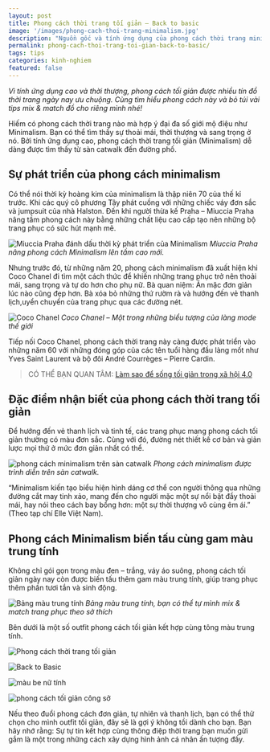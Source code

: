 ```yaml
---
layout: post
title: Phong cách thời trang tối giản – Back to basic
image: '/images/phong-cach-thoi-trang-minimalism.jpg'
description: "Nguồn gốc và tính ứng dụng của phong cách thời trang minimalism. Tham khảo các mẫu phối đồ back to basic đẹp nhất"
permalink: phong-cach-thoi-trang-toi-gian-back-to-basic/
tags: tips
categories: kinh-nghiem
featured: false
---
```

_Vì tính ứng dụng cao và thời thượng, phong cách tối giản được nhiều tín đồ thời trang ngày nay ưu chuộng. Cùng tìm hiểu phong cách này và bỏ túi vài tips mix & match đồ cho riêng mình nhé!_

Hiếm có phong cách thời trang nào mà hợp ý đại đa số giới mộ điệu như Minimalism. Bạn có thể tìm thấy sự thoải mái, thời thượng và sang trọng ở nó. Bởi tính ứng dụng cao, phong cách thời trang tối giản (Minimalism) dễ dàng được tìm thấy từ sàn catwalk đến đường phố.

## Sự phát triển của phong cách minimalism

Có thể nói thời kỳ hoàng kim của minimalism là thập niên 70 của thế kỉ trước. Khi các quý cô phương Tây phát cuồng với những chiếc váy đơn sắc và jumpsuit của nhà Halston. Đến khi người thừa kế Praha – Miuccia Praha nâng tầm phong cách này bằng những chất liệu cao cấp tạo nên những bộ trang phục có sức hút mạnh mẽ.

![Miuccia Praha đánh dấu thời kỳ phát triển của Minimalism](/images/Miuccia-Praha.jpg) 
_Miuccia Praha nâng phong cách Minimalism lên tầm cao mới._

Nhưng trước đó, từ những năm 20, phong cách minimalism đã xuất hiện khi Coco Chanel đi tìm một cách thức để khiến những trang phục trở nên thoải mái, sang trọng và tự do hơn cho phụ nữ. Bà quan niệm: Ăn mặc đơn giản lúc nào cũng đẹp hơn. Bà xóa bỏ những thứ rườm rà và hướng đến vẻ thanh lịch,uyển chuyển của trang phục qua các đường nét.

![Coco Chanel](/images/coco-chanel.jpg)
_Coco Chanel – Một trong những biểu tượng của làng mode thế giới_

Tiếp nối Coco Chanel, phong cách thời trang này càng được phát triển vào những năm 60 với những đóng góp của các tên tuổi hàng đầu làng mốt như Yves Saint Laurent và bộ đôi André Courrèges – Pierre Cardin.

> CÓ THỂ BẠN QUAN TÂM: [Làm sao để sống tối giản trong xã hội 4.0](https://vegiang.com/lam-sao-de-song-toi-gian-trong-xa-hoi-5-0/)

## Đặc điểm nhận biết của phong cách thời trang tối giản

Để hướng đến vẻ thanh lịch và tinh tế, các trang phục mang phong cách tối giản thường có màu đơn sắc. Cùng với đó, đường nét thiết kế cơ bản và giản lược mọi thứ ở mức đơn giản nhất có thể.

![phong cách minimalism trên sàn catwalk](/images/phong-cach-minimalism-catwalk.jpg)
_Phong cách minimalism được trình diễn trên sàn catwalk._

“Minimalism kiến tạo biểu hiện hình dáng cơ thể con người thông qua những đường cắt may tinh xảo, mang đến cho người mặc một sự nổi bật đầy thoải mái, hay nói theo cách bay bổng hơn: một sự thời thượng vô cùng êm ái.” (Theo tạp chí Elle Việt Nam).

## Phong cách Minimalism biến tấu cùng gam màu trung tính

Không chỉ gói gọn trong màu đen – trắng, váy áo suông, phong cách tối giản ngày nay còn được biến tấu thêm gam màu trung tính, giúp trang phục thêm phần tươi tắn và sinh động.

![Bảng màu trung tính](/images/bang-mau-trung-tinh.jpg)
_Bảng màu trung tính, bạn có thể tự mình mix & match trang phục theo sở thích_

Bên dưới là một số outfit phong cách tối giản kết hợp cùng tông màu trung tính.

![Phong cách thời trang tối giản](/images/minimalism-don-gian.png)

![Back to Basic](/images/phong-cach-back-to-basic.png)

![màu be nữ tính](/images/phong-cach-minimalism.png)

![phong cách tối giản công sở](/images/phong-cach-toi-gian.png)

Nếu theo đuổi phong cách đơn giản, tự nhiên và thanh lịch, bạn có thể thử chọn cho mình outfit tối giản, đây sẽ là gợi ý không tồi dành cho bạn. Bạn hãy nhớ rằng: Sự tự tin kết hợp cùng thông điệp thời trang bạn muốn gửi gắm là một trong những cách xây dựng hình ảnh cá nhân ấn tượng đấy.
